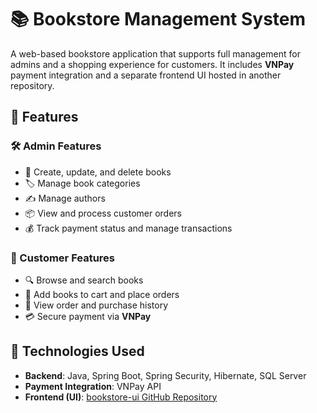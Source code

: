 # 📚 Bookstore Management System

A web-based bookstore application that supports full management for admins and a shopping experience for customers. It includes **VNPay** payment integration and a separate frontend UI hosted in another repository.

## 🚀 Features

### 🛠 Admin Features
- 📘 Create, update, and delete books
- 🏷 Manage book categories
- ✍️ Manage authors
- 📦 View and process customer orders
- 💰 Track payment status and manage transactions

### 🛒 Customer Features
- 🔍 Browse and search books
- 🛒 Add books to cart and place orders
- 🧾 View order and purchase history
- 💳 Secure payment via **VNPay**

## 🧱 Technologies Used

- **Backend**: Java, Spring Boot, Spring Security, Hibernate, SQL Server
- **Payment Integration**: VNPay API
- **Frontend (UI)**: [bookstore-ui GitHub Repository](https://github.com/ngantranTMT2504/ReactJs-ShopWeb)


